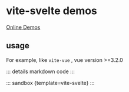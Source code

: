 # vite-svelte demos

[Online Demos](https://sandpack-vue3.js-bridge.com/?path=/story/presets-template--vite-svelte)

## usage

For example, like `vite-vue` , vue version >=3.2.0

<script setup>
import vitesvelte from '../codes/vite-templates/vite-svelte.ts';
</script>

::: details markdown code
<CodePanel :value="vitesvelte" />
:::

::: sandbox {template=vite-svelte}
:::
